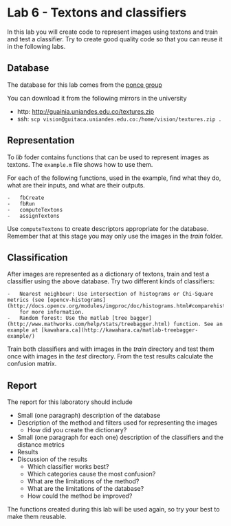 # Lab 6 - Textons and classifiers

In this lab you will create code to represent images using textons and train and test a classifier. 
Try to create good quality code so that you can reuse it in the following labs.

## Database

The database for this lab comes from the [ponce group](http://www-cvr.ai.uiuc.edu/ponce_grp/data/)

You can download it from the following mirrors in the university

-   http: http://guainia.uniandes.edu.co/textures.zip
-   ssh: ``scp vision@guitaca.uniandes.edu.co:/home/vision/textures.zip .``

    
## Representation

To *lib* foder contains functions that can be used to represent images as textons. 
The ``example.m`` file shows how to use them. 

For each of the following functions, used in the example, find what they do, what are their inputs, and what are their outputs.

    -   fbCreate
    -   fbRun
    -   computeTextons
    -   assignTextons

Use ``computeTextons`` to create descriptors appropriate for the database. Remember that at this stage you may only use the images in the *train* folder.
    
## Classification

After images are represented as a dictionary of textons, train and test a classifier using the above database. Try two different kinds of classifiers:

    -   Nearest neighbour: Use intersection of histograms or Chi-Square metrics (see [opencv-histograms](http://docs.opencv.org/modules/imgproc/doc/histograms.html#comparehist) 
        for more information.
    -   Random forest: Use the matlab [tree bagger](http://www.mathworks.com/help/stats/treebagger.html) function. See an example at [kawahara.ca](http://kawahara.ca/matlab-treebagger-example/)

Train both classifiers and with images in the *train* directory and test them once with images in the *test* directory. From the test results calculate the confusion matrix. 

## Report

The report for this laboratory should include

-   Small (one paragraph) description of the database
-   Description of the method and filters used for representing the images
    -   How did you create the dictionary?
-   Small (one paragraph for each one) description of the classifiers and the distance metrics
-   Results
-   Discussion of the results
    -   Which classifier works best?
    -   Which categories cause the most confusion?
    -   What are the limitations of the method?
    -   What are the limitations of the database?
    -   How could the method be improved?

The functions created during this lab will be used again, so try your best to make them reusable.         
       
